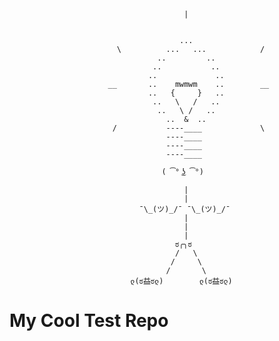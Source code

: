 
                                   
                                           |
                                           
                                   
                                          ...
                            \          ...   ...            /
                                     ..         ..
                                    ..           ..
                                   ..             ..
                          __       ..    mwmwm    ..        __
                                   ..   {     }   ..
                                    ..   \   /   ..
                                     ..   \ /   ..
                                       ..  &  ..            
                           /           ----____             \
                                       ----____
                                       ----____
                                       ----____
                                       
                                      ( ͡° ͜ʖ ͡°)
                                           
                                           |
                                           |
                                 ¯\_(ツ)_/¯ ¯\_(ツ)_/¯
                                           |
                                           |
                                           |
                                         ಠ╭╮ಠ
                                         /   \
                                        /     \
                                       /       \
                               ლ(ಠ益ಠლ)        ლ(ಠ益ಠლ)
# My Cool Test Repo




















